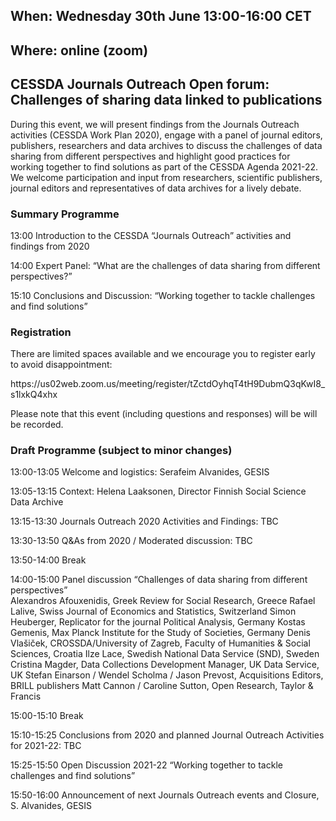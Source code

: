 <html>
  <head>
    <title>CESSDA Journals Outreach Open forum: Challenges of sharing data linked to publications</title>
  </head>
  <body>
    <h2>When: Wednesday 30th June 13:00-16:00 CET </h2>
  <h2>Where: online (zoom)</h2>
  <h2>CESSDA Journals Outreach Open forum: Challenges of sharing data linked to publications</h2>
  <p>During this event, we will present findings from the Journals Outreach activities (CESSDA Work Plan 2020), engage with a panel of journal editors, publishers, researchers and data archives to discuss the challenges of data sharing from different perspectives and highlight  good practices for working together to find solutions as part of the CESSDA Agenda 2021-22. We welcome participation and input from researchers, scientific publishers, journal editors and representatives of data archives for a lively debate.</p>
  <h3>Summary Programme</h3>
  <p>13:00 Introduction to the CESSDA “Journals Outreach” activities and findings from 2020</p>
  <p>14:00 Expert Panel: “What are the challenges of data sharing from different perspectives?”</p>
  <p>15:10 Conclusions and Discussion: “Working together to tackle challenges and find solutions”</p>
  <h3>Registration</h3>
  <p>There are limited spaces available and we encourage you to register early to avoid disappointment:</p>
  <p>https://us02web.zoom.us/meeting/register/tZctdOyhqT4tH9DubmQ3qKwI8_s1lxkQ4xhx</p>
  <p>Please note that this event (including questions and responses) will be will be recorded. </p>
  <h3>Draft Programme (subject to minor changes)</h3>
  <p>13:00-13:05	Welcome and logistics: Serafeim Alvanides, GESIS</p>
  <p>13:05-13:15	Context: Helena Laaksonen, Director Finnish Social Science Data Archive</p>
  <p>13:15-13:30 	Journals Outreach 2020 Activities and Findings: TBC</p>
  <p>13:30-13:50	Q&As from 2020 / Moderated discussion: TBC</p>
  <p>13:50-14:00	Break</p>
  <p>14:00-15:00  Panel discussion “Challenges of data sharing from different perspectives”<br>
    Alexandros Afouxenidis, Greek Review for Social Research, Greece
Rafael Lalive, Swiss Journal of Economics and Statistics, Switzerland Simon Heuberger, Replicator for the journal Political Analysis, Germany
Kostas Gemenis, Max Planck Institute for the Study of Societies, Germany Denis Vlašiček, CROSSDA/University of Zagreb, Faculty of Humanities & Social Sciences, Croatia  
Ilze Lace, Swedish National Data Service (SND), Sweden Cristina Magder, Data Collections Development Manager, UK Data Service, UK Stefan Einarson / Wendel Scholma / Jason Prevost, Acquisitions Editors, BRILL publishers Matt Cannon / Caroline Sutton, Open Research, Taylor & Francis </p>
  <p>15:00-15:10	Break</p>
  <p>15:10-15:25	Conclusions from 2020 and planned Journal Outreach Activities for 2021-22: TBC</p>
  <p>15:25-15:50	Open Discussion 2021-22 “Working together to tackle challenges and find solutions”</p>
  <p>15:50-16:00	Announcement of next Journals Outreach events and Closure, S. Alvanides, GESIS</p>
</body>
</html>

